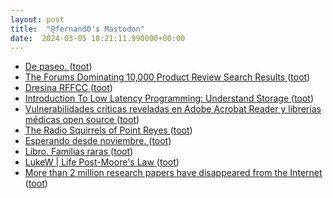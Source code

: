```yaml
---
layout: post
title:  "@fernand0's Mastodon"
date:  2024-03-05 18:21:11.990000+00:00
---
```

*  [De paseo. ](https://avecesunafoto.wordpress.com/2024/03/05/de-paseo-2) ([toot](https://mastodon.social/@fernand0/112044465978378549))
*  [The Forums Dominating 10,000 Product Review Search Results ](https://detailed.com/forum-serps) ([toot](https://mastodon.social/@fernand0/112044114302040575))
*  [Dresina RFFCC ](https://www.flickr.com/photos/fernand0/53564890488) ([toot](https://mastodon.social/@fernand0/112043459398577718))
*  [Introduction To Low Latency Programming: Understand Storage ](https://tech.davidgorski.ca/introduction-to-low-latency-programming-understand-storage) ([toot](https://mastodon.social/@fernand0/112042617288816975))
*  [Vulnerabilidades críticas reveladas en Adobe Acrobat Reader y librerías médicas open source ](https://unaaldia.hispasec.com/2024/03/vulnerabilidades-criticas-reveladas-en-adobe-acrobat-reader-y-librerias-medicas-open-source.htm) ([toot](https://mastodon.social/@fernand0/112042389493172913))
*  [The Radio Squirrels of Point Reyes ](https://www.theatlantic.com/magazine/archive/2024/04/ann-hermes-morse-code/677468) ([toot](https://mastodon.social/@fernand0/112040796168125930))
*  [Esperando desde noviembre. ](https://avecesunafoto.wordpress.com/2024/03/04/esperando-desde-noviembre) ([toot](https://mastodon.social/@fernand0/112038920679214750))
*  [Libro. Familias raras ](https://fotografiasenmovimiento.wordpress.com/2024/03/04/libro-familias-raras) ([toot](https://mastodon.social/@fernand0/112038873125988909))
*  [LukeW \| Life Post-Moore's Law ](https://www.lukew.com/ff/entry.asp?205) ([toot](https://mastodon.social/@fernand0/112038729508628583))
*  [More than 2 million research papers have disappeared from the Internet ](https://www.nature.com/articles/d41586-024-00616-) ([toot](https://mastodon.social/@fernand0/112038609259780813))
